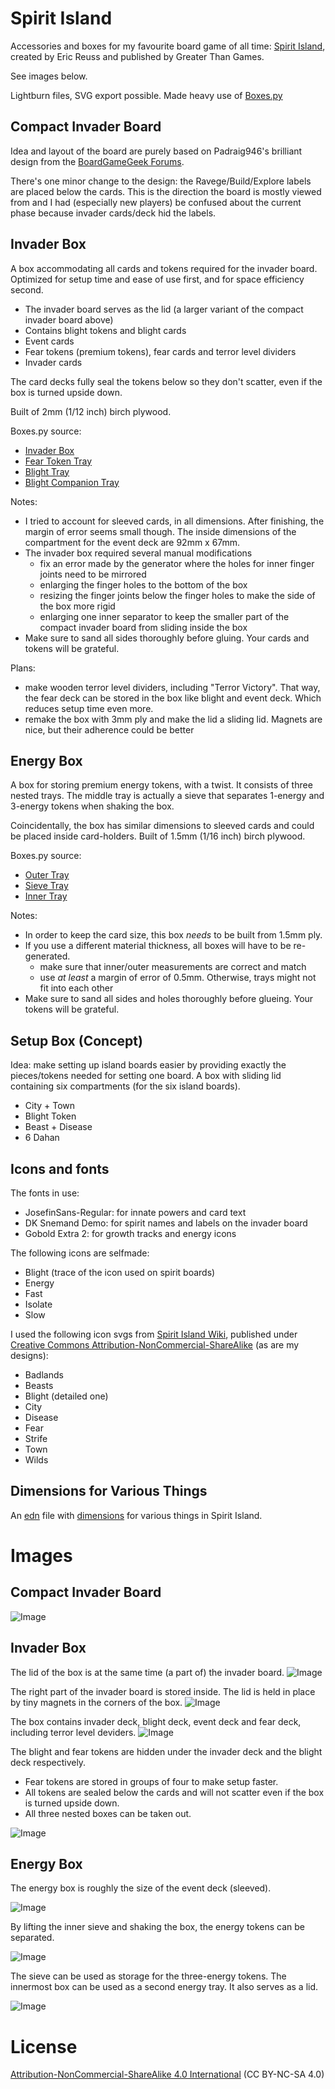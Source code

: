 # Spirit Island

Accessories and boxes for my favourite board game of all time: [Spirit Island](https://boardgamegeek.com/boardgame/162886/spirit-island), created by Eric Reuss and published by Greater Than Games.

See images below.

Lightburn files, SVG export possible. Made heavy use of [Boxes.py](https://boxes.hackerspace-bamberg.de)

## Compact Invader Board

Idea and layout of the board are purely based on Padraig946's brilliant design from the [BoardGameGeek Forums](https://boardgamegeek.com/filepage/245054/spirit-island-compact-invader-board).

There's one minor change to the design: the Ravege/Build/Explore labels are placed below the cards. This is the direction the board is mostly viewed from and I had (especially new players) be confused about the current phase because invader cards/deck hid the labels.

## Invader Box

A box accommodating all cards and tokens required for the invader board.
Optimized for setup time and ease of use first, and for space efficiency second.

* The invader board serves as the lid (a larger variant of the compact invader board above)
* Contains blight tokens and blight cards
* Event cards
* Fear tokens (premium tokens), fear cards and terror level dividers
* Invader cards

The card decks fully seal the tokens below so they don't scatter, even if the box is turned upside down.

Built of 2mm (1/12 inch) birch plywood.

Boxes.py source:

* [Invader Box](https://boxes.hackerspace-bamberg.de/TypeTray?FingerJoint_style=rectangular&FingerJoint_surroundingspaces=0&FingerJoint_bottom_lip=0.0&FingerJoint_edge_width=0&FingerJoint_extra_length=0.1&FingerJoint_finger=4.4&FingerJoint_play=0&FingerJoint_space=6&FingerJoint_width=1&Stackable_angle=60&Stackable_bottom_stabilizers=0.0&Stackable_height=0&Stackable_holedistance=1.0&Stackable_width=4.0&Hinge_grip_percentage=0&Hinge_outset=0&Hinge_pinwidth=0.5&Hinge_axle=2.0&Hinge_grip_length=0&Hinge_hingestrength=1&CabinetHinge_bore=3.2&CabinetHinge_eyes_per_hinge=5&CabinetHinge_hinges=2&CabinetHinge_style=inside&CabinetHinge_eye=1.5&CabinetHinge_play=0.05&CabinetHinge_spacing=2.0&SlideOnLid_hole_width=0&SlideOnLid_second_pin=0&SlideOnLid_second_pin=1&SlideOnLid_spring=both&SlideOnLid_style=rectangular&SlideOnLid_surroundingspaces=2.0&SlideOnLid_bottom_lip=0.0&SlideOnLid_edge_width=1.0&SlideOnLid_extra_length=0.0&SlideOnLid_finger=3.0&SlideOnLid_play=0.05&SlideOnLid_space=2.0&SlideOnLid_width=1.0&Click_angle=5.0&Click_bottom_radius=0.1&Click_depth=3.0&RoundedTriangleEdge_height=50.0&RoundedTriangleEdge_r_hole=2.0&RoundedTriangleEdge_radius=30.0&RoundedTriangleEdge_outset=1.0&Mounting_d_head=6.5&Mounting_d_shaft=3.0&Mounting_margin=0.125&Mounting_num=2&Mounting_side=back&Mounting_style=straight+edge%2C+within&HandleEdge_height=20.0&HandleEdge_hole_height=75.0&HandleEdge_hole_width=40%3A40&HandleEdge_on_sides=0&HandleEdge_on_sides=1&HandleEdge_radius=10.0&HandleEdge_outset=1.0&Lid_handle=none&Lid_style=none&Lid_handle_height=8.0&Lid_height=4.0&Lid_play=0.1&text_size=12&text_alignment=left&text_distance_x=2.0&text_distance_y=2.0&text_at_front=0&label_text=&FingerHoleEdge_absolute_depth=0&FingerHoleEdge_absolute_width=20&FingerHoleEdge_radius=10.0&FingerHoleEdge_relative_depth=1&FingerHoleEdge_relative_width=0&sx=47%3A67%3A67%3A76&sy=92&h=40&hi=37&outside=0&bottom_edge=F&top_edge=e&back_height=0.0&radius=0.0&gripheight=30&gripwidth=0&handle=0&fingerholes=front&thickness=2.2&format=lbrn2&tabs=0&qr_code=0&debug=0&labels=0&labels=1&reference=100.0&inner_corners=loop&burn=0.06&language=de&render=0)
* [Fear Token Tray](https://boxes.hackerspace-bamberg.de/TypeTray?FingerJoint_style=rectangular&FingerJoint_surroundingspaces=0&FingerJoint_bottom_lip=0.0&FingerJoint_edge_width=0&FingerJoint_extra_length=0.1&FingerJoint_finger=3&FingerJoint_play=0&FingerJoint_space=3&FingerJoint_width=1&Stackable_angle=60&Stackable_bottom_stabilizers=0.0&Stackable_height=0&Stackable_holedistance=1.0&Stackable_width=4.0&Hinge_grip_percentage=0&Hinge_outset=0&Hinge_pinwidth=0.5&Hinge_axle=2.0&Hinge_grip_length=0&Hinge_hingestrength=1&CabinetHinge_bore=3.2&CabinetHinge_eyes_per_hinge=5&CabinetHinge_hinges=2&CabinetHinge_style=inside&CabinetHinge_eye=1.5&CabinetHinge_play=0.05&CabinetHinge_spacing=2.0&SlideOnLid_hole_width=0&SlideOnLid_second_pin=0&SlideOnLid_second_pin=1&SlideOnLid_spring=both&SlideOnLid_style=rectangular&SlideOnLid_surroundingspaces=2.0&SlideOnLid_bottom_lip=0.0&SlideOnLid_edge_width=1.0&SlideOnLid_extra_length=0.0&SlideOnLid_finger=3.0&SlideOnLid_play=0.05&SlideOnLid_space=2.0&SlideOnLid_width=1.0&Click_angle=5.0&Click_bottom_radius=0.1&Click_depth=3.0&RoundedTriangleEdge_height=50.0&RoundedTriangleEdge_r_hole=2.0&RoundedTriangleEdge_radius=30.0&RoundedTriangleEdge_outset=1.0&Mounting_d_head=6.5&Mounting_d_shaft=3.0&Mounting_margin=0.125&Mounting_num=2&Mounting_side=back&Mounting_style=straight+edge%2C+within&HandleEdge_height=20.0&HandleEdge_hole_height=75.0&HandleEdge_hole_width=40%3A40&HandleEdge_on_sides=0&HandleEdge_on_sides=1&HandleEdge_radius=10.0&HandleEdge_outset=1.0&Lid_handle=none&Lid_style=none&Lid_handle_height=8.0&Lid_height=4.0&Lid_play=0.1&text_size=12&text_alignment=left&text_distance_x=2.0&text_distance_y=2.0&text_at_front=0&label_text=&FingerHoleEdge_absolute_depth=0&FingerHoleEdge_absolute_width=16&FingerHoleEdge_radius=8&FingerHoleEdge_relative_depth=0.40&FingerHoleEdge_relative_width=0&sx=20*3&sy=6.2%3A18%3A6.2%3A18%3A6.2%3A18%3A6.2&h=20&hi=20&outside=0&bottom_edge=F&top_edge=e&back_height=0.0&radius=0.0&gripheight=30&gripwidth=0&handle=0&fingerholes=inside-only&thickness=1.56&format=lbrn2&tabs=0&qr_code=0&qr_code=1&debug=0&labels=0&labels=1&reference=100.0&inner_corners=loop&burn=0.04&language=de&render=0)
* [Blight Tray](https://boxes.hackerspace-bamberg.de/SmallPartsTray2?FingerJoint_style=rectangular&FingerJoint_surroundingspaces=1.0&FingerJoint_bottom_lip=0.0&FingerJoint_edge_width=1.0&FingerJoint_extra_length=0.0&FingerJoint_finger=3&FingerJoint_play=0.0&FingerJoint_space=3&FingerJoint_width=1.0&Lid_handle=none&Lid_style=none&Lid_handle_height=8.0&Lid_height=4.0&Lid_play=0.1&h=24&sx=46&sy=72&hi=0.0&outside=0&outside=1&back_height=0.0&radius=0.0&handle=0&thickness=1.55&format=lbrn2&tabs=0.0&qr_code=0&qr_code=1&debug=0&labels=0&labels=1&reference=100.0&inner_corners=loop&burn=0.06&language=de&render=0)
* [Blight Companion Tray](https://boxes.hackerspace-bamberg.de/TypeTray?FingerJoint_style=rectangular&FingerJoint_surroundingspaces=0&FingerJoint_bottom_lip=0.0&FingerJoint_edge_width=0&FingerJoint_extra_length=0.1&FingerJoint_finger=2.7&FingerJoint_play=0&FingerJoint_space=2.7&FingerJoint_width=1&Stackable_angle=60&Stackable_bottom_stabilizers=0.0&Stackable_height=0&Stackable_holedistance=1.0&Stackable_width=4.0&Hinge_grip_percentage=0&Hinge_outset=0&Hinge_pinwidth=0.5&Hinge_axle=2.0&Hinge_grip_length=0&Hinge_hingestrength=1&CabinetHinge_bore=3.2&CabinetHinge_eyes_per_hinge=5&CabinetHinge_hinges=2&CabinetHinge_style=inside&CabinetHinge_eye=1.5&CabinetHinge_play=0.05&CabinetHinge_spacing=2.0&SlideOnLid_hole_width=0&SlideOnLid_second_pin=0&SlideOnLid_second_pin=1&SlideOnLid_spring=both&SlideOnLid_style=rectangular&SlideOnLid_surroundingspaces=2.0&SlideOnLid_bottom_lip=0.0&SlideOnLid_edge_width=1.0&SlideOnLid_extra_length=0.0&SlideOnLid_finger=3.0&SlideOnLid_play=0.05&SlideOnLid_space=2.0&SlideOnLid_width=1.0&Click_angle=5.0&Click_bottom_radius=0.1&Click_depth=3.0&RoundedTriangleEdge_height=50.0&RoundedTriangleEdge_r_hole=2.0&RoundedTriangleEdge_radius=30.0&RoundedTriangleEdge_outset=1.0&Mounting_d_head=6.5&Mounting_d_shaft=3.0&Mounting_margin=0.125&Mounting_num=2&Mounting_side=back&Mounting_style=straight+edge%2C+within&HandleEdge_height=20.0&HandleEdge_hole_height=75.0&HandleEdge_hole_width=40%3A40&HandleEdge_on_sides=0&HandleEdge_on_sides=1&HandleEdge_radius=10.0&HandleEdge_outset=1.0&Lid_handle=none&Lid_style=none&Lid_handle_height=8.0&Lid_height=4.0&Lid_play=0.1&text_size=12&text_alignment=left&text_distance_x=2.0&text_distance_y=2.0&text_at_front=0&label_text=&FingerHoleEdge_absolute_depth=0&FingerHoleEdge_absolute_width=20&FingerHoleEdge_radius=15&FingerHoleEdge_relative_depth=0.6&FingerHoleEdge_relative_width=0&sx=46.5&sy=19&h=36.75&hi=36.75&outside=0&outside=1&bottom_edge=F&top_edge=e&back_height=0.0&radius=0.0&gripheight=30&gripwidth=0&handle=0&fingerholes=front&thickness=1.55&format=lbrn2&tabs=0&qr_code=0&qr_code=1&debug=0&labels=0&labels=1&reference=100.0&inner_corners=loop&burn=0.06&language=de&render=0)

Notes:

* I tried to account for sleeved cards, in all dimensions. After finishing, the margin of error seems small though. The inside dimensions of the compartment for the event deck are 92mm x 67mm.
* The invader box required several manual modifications
  * fix an error made by the generator where the holes for inner finger joints need to be mirrored
  * enlarging the finger holes to the bottom of the box 
  * resizing the finger joints below the finger holes to make the side of the box more rigid
  * enlarging one inner separator to keep the smaller part of the compact invader board from sliding inside the box
* Make sure to sand all sides thoroughly before gluing. Your cards and tokens will be grateful.

Plans:

* make wooden terror level dividers, including "Terror Victory". That way, the fear deck can be stored in the box like blight and event deck. Which reduces setup time even more.
* remake the box with 3mm ply and make the lid a sliding lid. Magnets are nice, but their adherence could be better

## Energy Box

A box for storing premium energy tokens, with a twist.
It consists of three nested trays. 
The middle tray is actually a sieve that separates 1-energy and 3-energy tokens when shaking the box.

Coincidentally, the box has similar dimensions to sleeved cards and could be placed inside card-holders. 
Built of 1.5mm (1/16 inch) birch plywood.

Boxes.py source:

* [Outer Tray](https://boxes.hackerspace-bamberg.de/TypeTray?FingerJoint_style=rectangular&FingerJoint_surroundingspaces=0.5&FingerJoint_bottom_lip=0.0&FingerJoint_edge_width=0&FingerJoint_extra_length=0.1&FingerJoint_finger=3&FingerJoint_play=0&FingerJoint_space=3&FingerJoint_width=1&Stackable_angle=60&Stackable_bottom_stabilizers=0.0&Stackable_height=0&Stackable_holedistance=1.0&Stackable_width=4.0&Hinge_grip_percentage=0&Hinge_outset=0&Hinge_pinwidth=0.5&Hinge_axle=2.0&Hinge_grip_length=0&Hinge_hingestrength=1&CabinetHinge_bore=3.2&CabinetHinge_eyes_per_hinge=5&CabinetHinge_hinges=2&CabinetHinge_style=inside&CabinetHinge_eye=1.5&CabinetHinge_play=0.05&CabinetHinge_spacing=2.0&SlideOnLid_hole_width=0&SlideOnLid_second_pin=0&SlideOnLid_second_pin=1&SlideOnLid_spring=both&SlideOnLid_style=rectangular&SlideOnLid_surroundingspaces=2.0&SlideOnLid_bottom_lip=0.0&SlideOnLid_edge_width=1.0&SlideOnLid_extra_length=0.0&SlideOnLid_finger=3.0&SlideOnLid_play=0.05&SlideOnLid_space=2.0&SlideOnLid_width=1.0&Click_angle=5.0&Click_bottom_radius=0.1&Click_depth=3.0&RoundedTriangleEdge_height=50.0&RoundedTriangleEdge_r_hole=2.0&RoundedTriangleEdge_radius=30.0&RoundedTriangleEdge_outset=1.0&Mounting_d_head=6.5&Mounting_d_shaft=3.0&Mounting_margin=0.125&Mounting_num=2&Mounting_side=back&Mounting_style=straight+edge%2C+within&HandleEdge_height=20.0&HandleEdge_hole_height=75.0&HandleEdge_hole_width=40%3A40&HandleEdge_on_sides=0&HandleEdge_on_sides=1&HandleEdge_radius=10.0&HandleEdge_outset=1.0&Lid_handle=none&Lid_style=none&Lid_handle_height=8.0&Lid_height=4.0&Lid_play=0.1&text_size=12&text_alignment=left&text_distance_x=2.0&text_distance_y=2.0&text_at_front=0&label_text=&FingerHoleEdge_absolute_depth=0&FingerHoleEdge_absolute_width=25&FingerHoleEdge_radius=25&FingerHoleEdge_relative_depth=0.35&FingerHoleEdge_relative_width=0&sx=63&sy=83&h=27&hi=0&outside=0&bottom_edge=F&top_edge=e&back_height=0.0&radius=0.0&gripheight=30&gripwidth=0&handle=0&fingerholes=front-and-back&thickness=1.55&format=lbrn2&tabs=0&qr_code=0&qr_code=1&debug=0&labels=0&labels=1&reference=100.0&inner_corners=loop&burn=0.06&language=de&render=0)
* [Sieve Tray](https://boxes.hackerspace-bamberg.de/TypeTray?FingerJoint_style=rectangular&FingerJoint_surroundingspaces=0.5&FingerJoint_bottom_lip=0.0&FingerJoint_edge_width=0&FingerJoint_extra_length=0.1&FingerJoint_finger=3&FingerJoint_play=0&FingerJoint_space=3&FingerJoint_width=1&Stackable_angle=60&Stackable_bottom_stabilizers=0.0&Stackable_height=0&Stackable_holedistance=1.0&Stackable_width=4.0&Hinge_grip_percentage=0&Hinge_outset=0&Hinge_pinwidth=0.5&Hinge_axle=2.0&Hinge_grip_length=0&Hinge_hingestrength=1&CabinetHinge_bore=3.2&CabinetHinge_eyes_per_hinge=5&CabinetHinge_hinges=2&CabinetHinge_style=inside&CabinetHinge_eye=1.5&CabinetHinge_play=0.05&CabinetHinge_spacing=2.0&SlideOnLid_hole_width=0&SlideOnLid_second_pin=0&SlideOnLid_second_pin=1&SlideOnLid_spring=both&SlideOnLid_style=rectangular&SlideOnLid_surroundingspaces=2.0&SlideOnLid_bottom_lip=0.0&SlideOnLid_edge_width=1.0&SlideOnLid_extra_length=0.0&SlideOnLid_finger=3.0&SlideOnLid_play=0.05&SlideOnLid_space=2.0&SlideOnLid_width=1.0&Click_angle=5.0&Click_bottom_radius=0.1&Click_depth=3.0&RoundedTriangleEdge_height=50.0&RoundedTriangleEdge_r_hole=2.0&RoundedTriangleEdge_radius=30.0&RoundedTriangleEdge_outset=1.0&Mounting_d_head=6.5&Mounting_d_shaft=3.0&Mounting_margin=0.125&Mounting_num=2&Mounting_side=back&Mounting_style=straight+edge%2C+within&HandleEdge_height=20.0&HandleEdge_hole_height=75.0&HandleEdge_hole_width=40%3A40&HandleEdge_on_sides=0&HandleEdge_on_sides=1&HandleEdge_radius=10.0&HandleEdge_outset=1.0&Lid_handle=none&Lid_style=none&Lid_handle_height=8.0&Lid_height=4.0&Lid_play=0.1&text_size=12&text_alignment=left&text_distance_x=2.0&text_distance_y=2.0&text_at_front=0&label_text=&FingerHoleEdge_absolute_depth=8&FingerHoleEdge_absolute_width=20&FingerHoleEdge_radius=20&FingerHoleEdge_relative_depth=0.1&FingerHoleEdge_relative_width=0&sx=79.2&sy=59.2&h=25&hi=0&outside=0&bottom_edge=F&top_edge=e&back_height=0&radius=0&gripheight=0&gripwidth=0&handle=0&fingerholes=front-and-back&thickness=1.55&format=lbrn2&tabs=0&qr_code=0&qr_code=1&debug=0&labels=0&labels=1&reference=100.0&inner_corners=loop&burn=0.06&language=de&render=0)
* [Inner Tray](https://boxes.hackerspace-bamberg.de/TypeTray?FingerJoint_style=rectangular&FingerJoint_surroundingspaces=0.5&FingerJoint_bottom_lip=0.0&FingerJoint_edge_width=0&FingerJoint_extra_length=0.1&FingerJoint_finger=3&FingerJoint_play=0&FingerJoint_space=3&FingerJoint_width=1&Stackable_angle=60&Stackable_bottom_stabilizers=0.0&Stackable_height=0&Stackable_holedistance=1.0&Stackable_width=4.0&Hinge_grip_percentage=0&Hinge_outset=0&Hinge_pinwidth=0.5&Hinge_axle=2.0&Hinge_grip_length=0&Hinge_hingestrength=1&CabinetHinge_bore=3.2&CabinetHinge_eyes_per_hinge=5&CabinetHinge_hinges=2&CabinetHinge_style=inside&CabinetHinge_eye=1.5&CabinetHinge_play=0.05&CabinetHinge_spacing=2.0&SlideOnLid_hole_width=0&SlideOnLid_second_pin=0&SlideOnLid_second_pin=1&SlideOnLid_spring=both&SlideOnLid_style=rectangular&SlideOnLid_surroundingspaces=2.0&SlideOnLid_bottom_lip=0.0&SlideOnLid_edge_width=1.0&SlideOnLid_extra_length=0.0&SlideOnLid_finger=3.0&SlideOnLid_play=0.05&SlideOnLid_space=2.0&SlideOnLid_width=1.0&Click_angle=5.0&Click_bottom_radius=0.1&Click_depth=3.0&RoundedTriangleEdge_height=50.0&RoundedTriangleEdge_r_hole=2.0&RoundedTriangleEdge_radius=30.0&RoundedTriangleEdge_outset=1.0&Mounting_d_head=6.5&Mounting_d_shaft=3.0&Mounting_margin=0.125&Mounting_num=2&Mounting_side=back&Mounting_style=straight+edge%2C+within&HandleEdge_height=20.0&HandleEdge_hole_height=75.0&HandleEdge_hole_width=40%3A40&HandleEdge_on_sides=0&HandleEdge_on_sides=1&HandleEdge_radius=10.0&HandleEdge_outset=1.0&Lid_handle=none&Lid_style=none&Lid_handle_height=8.0&Lid_height=4.0&Lid_play=0.1&text_size=12&text_alignment=left&text_distance_x=2.0&text_distance_y=2.0&text_at_front=0&label_text=&FingerHoleEdge_absolute_depth=8&FingerHoleEdge_absolute_width=56&FingerHoleEdge_radius=25&FingerHoleEdge_relative_depth=0&FingerHoleEdge_relative_width=0&sx=58.5&sy=78.5&h=24.5&hi=12&outside=0&outside=1&bottom_edge=F&top_edge=e&back_height=0&radius=0&gripheight=0&gripwidth=0&handle=0&fingerholes=inside-only&thickness=1.55&format=lbrn2&tabs=0&qr_code=0&qr_code=1&debug=0&labels=0&labels=1&reference=100.0&inner_corners=loop&burn=0.06&language=de&render=0)

Notes:

* In order to keep the card size, this box _needs_ to be built from 1.5mm ply.
* If you use a different material thickness, all boxes will have to be re-generated.
  * make sure that inner/outer measurements are correct and match 
  * use _at least_ a margin of error of 0.5mm. Otherwise, trays might not fit into each other
* Make sure to sand all sides and holes thoroughly before glueing. Your tokens will be grateful.

## Setup Box (Concept)

Idea: make setting up island boards easier by providing exactly the pieces/tokens needed for setting one board.
A box with sliding lid containing six compartments (for the six island boards). 

* City + Town
* Blight Token
* Beast + Disease
* 6 Dahan

## Icons and fonts

The fonts in use:
* JosefinSans-Regular: for innate powers and card text
* DK Snemand Demo: for spirit names and labels on the invader board
* Gobold Extra 2: for growth tracks and energy icons 

The following icons are selfmade:

* Blight (trace of the icon used on spirit boards)
* Energy
* Fast
* Isolate
* Slow

I used the following icon svgs from [Spirit Island Wiki](https://spiritislandwiki.com/index.php?title=SpiritIsland:Copyrights), published under [Creative Commons Attribution-NonCommercial-ShareAlike](https://creativecommons.org/licenses/by-nc-sa/4.0/) (as are my designs):

* Badlands
* Beasts
* Blight (detailed one)
* City
* Disease
* Fear
* Strife
* Town
* Wilds

## Dimensions for Various Things

An [edn](https://github.com/edn-format/edn) file with [dimensions](SI_dimensions.edn) for various things in Spirit Island. 

# Images

## Compact Invader Board

![Image](Images/CompactInvaderBoard.png)

## Invader Box

The lid of the box is at the same time (a part of) the invader board.
![Image](Images/InvaderBox_closed.png)

The right part of the invader board is stored inside. The lid is held in place by tiny magnets in the corners of the box.
![Image](Images/InvaderBox_open.png)

The box contains invader deck, blight deck, event deck and fear deck, including terror level deviders. 
![Image](Images/InvaderBox_open2.png)

The blight and fear tokens are hidden under the invader deck and the blight deck respectively. 
* Fear tokens are stored in groups of four to make setup faster. 
* All tokens are sealed below the cards and will not scatter even if the box is turned upside down. 
* All three nested boxes can be taken out.

![Image](Images/InvaderBox_tokens.png)

## Energy Box

The energy box is roughly the size of the event deck (sleeved).

![Image](Images/EnergyBox_closed.png)

By lifting the inner sieve and shaking the box, the energy tokens can be separated. 

![Image](Images/EnergyBox_sieving.png)

The sieve can be used as storage for the three-energy tokens. The innermost box can be used as a second energy tray. It also serves as a lid. 

![Image](Images/EnergyBox_open.png)



# License 

[Attribution-NonCommercial-ShareAlike 4.0 International](https://creativecommons.org/licenses/by-nc-sa/4.0/) (CC BY-NC-SA 4.0)


